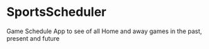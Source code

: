 # SportsScheduler
Game Schedule App to see of all Home and away games in the past, present and future
